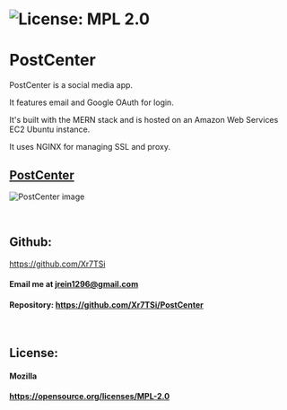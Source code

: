  # ![License: MPL 2.0](https://img.shields.io/badge/License-MPL%202.0-brightgreen.svg)


# PostCenter

PostCenter is a social media app.

It features email and Google OAuth for login.

It's built with the MERN stack and is hosted on an Amazon Web Services EC2 Ubuntu instance.

It uses NGINX for managing SSL and proxy. 

## [PostCenter](https://xr7tsi.com/)

![PostCenter image](assets/PostCenterResize.png)


&nbsp;

 ## Github: 
 https://github.com/Xr7TSi
 &nbsp;
  #### Email me at jrein1296@gmail.com
  #### Repository: https://github.com/Xr7TSi/PostCenter
  &nbsp;


## License:
  #### Mozilla
  #### https://opensource.org/licenses/MPL-2.0